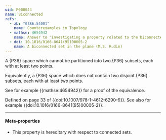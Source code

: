 ```yaml
---
uid: P000044
name: Biconnected
refs:
  - zb: "0386.54001"
    name: Counterexamples in Topology
  - mathse: 4654942
    name: Answer to "Investigating a property related to the biconnected property"
  - doi: 10.1016/0166-8641(95)00005-2
    name: A biconnected set in the plane (M.E. Rudin)
---
```


A {P36} space which cannot be partitioned into two {P36} subsets, each with at least two points.

Equivalently, a {P36} space which does not contain two disjoint {P36} subsets, each with at least two points.

See for example {{mathse:4654942}} for a proof of the equivalence.

Defined on page 33 of {{doi:10.1007/978-1-4612-6290-9}}.  See also for example {{doi:10.1016/0166-8641(95)00005-2}}.

----
#### Meta-properties

- This property is hereditary with respect to connected sets.
